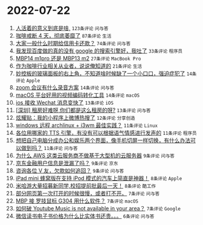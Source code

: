 # 2022-07-22

1. [人活着的意义到底是啥,](https://www.v2ex.com/t/867903) `123条评论` `问与答`
1. [咖啡戒断 4 天，彻底萎靡了](https://www.v2ex.com/t/867900) `87条评论` `生活`
1. [大家一般什么时期给信用卡还款？](https://www.v2ex.com/t/867897) `74条评论` `问与答`
1. [我发现百度做的真的没有 google 的搜索引擎好，我吐了](https://www.v2ex.com/t/867940) `33条评论` `程序员`
1. [MBP14 m1pro 还是 MBP13 m2](https://www.v2ex.com/t/867942) `27条评论` `MacBook Pro`
1. [作为咖啡行业相关从业者，说说俺知道的](https://www.v2ex.com/t/867917) `21条评论` `生活`
1. [妙控板的玻璃面板的右上角，不知道啥时候缺了一个小口口，强迫症犯了](https://www.v2ex.com/t/867920) `14条评论` `Apple`
1. [zoom 会议有什么录音方案](https://www.v2ex.com/t/867915) `14条评论` `问与答`
1. [macOS 平台好用的视频编码转化工具](https://www.v2ex.com/t/867889) `14条评论` `macOS`
1. [ios 接收 Wechat 消息变快了](https://www.v2ex.com/t/867945) `13条评论` `iOS`
1. [[深圳] 租房好难呀,你们都是这么租房的呀?](https://www.v2ex.com/t/867938) `13条评论` `问与答`
1. [炫耀贴：我的小程序上微博热搜了](https://www.v2ex.com/t/867966) `12条评论` `分享创造`
1. [windows 远程 archlinux + i3wm 最佳实践？](https://www.v2ex.com/t/867916) `11条评论` `Linux`
1. [各位用哪家的 TTS 引擎，有没有可以根据语气情感进行发声的](https://www.v2ex.com/t/867910) `11条评论` `程序员`
1. [想把自己电脑分成办公和娱乐两个界面，像手机切屏一样切换，有什么办法可以做到吗？](https://www.v2ex.com/t/867895) `11条评论` `问与答`
1. [为什么 AWS 这类云服务商不做基于大型机的云服务器](https://www.v2ex.com/t/867952) `9条评论` `问与答`
1. [京东金融用户信息是泄漏了吗？](https://www.v2ex.com/t/867944) `9条评论` `京东`
1. [咨询各位 V 友，欠款如何追回？](https://www.v2ex.com/t/867905) `9条评论` `问与答`
1. [iPad mini 蜂窝版在支持 iPod 模式的汽车上简直是神器！](https://www.v2ex.com/t/867961) `8条评论` `Apple`
1. [米哈游大量招募新同学,校招提前批最后一天！](https://www.v2ex.com/t/867888) `8条评论` `酷工作`
1. [部分网页第一次打开的时候很慢，或者打不开。](https://www.v2ex.com/t/867926) `7条评论` `问与答`
1. [MBP 接 罗技鼠标 G304 用什么软件？](https://www.v2ex.com/t/867918) `7条评论` `macOS`
1. [如何破 Youtube Music is not available in your area？](https://www.v2ex.com/t/867891) `7条评论` `Google`
1. [微信读书电子书价格为什么比实体书还贵。。。](https://www.v2ex.com/t/867963) `6条评论` `问与答`
